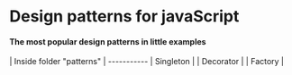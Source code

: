 <h1>Design patterns for javaScript</h1>
<h4>The most popular design patterns in little examples</h4>
| Inside folder "patterns" |
-----------
| Singleton |
| Decorator |
| Factory |
